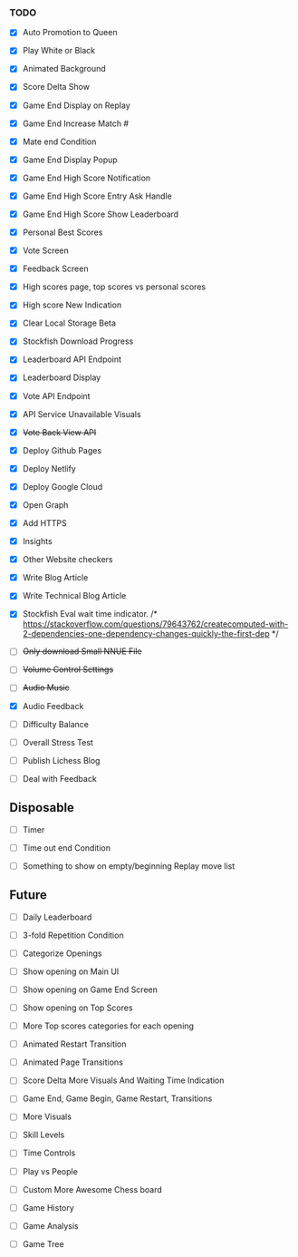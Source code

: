 ### TODO

* [x] Auto Promotion to Queen
* [x] Play White or Black
* [x] Animated Background
* [x] Score Delta Show
* [x] Game End Display on Replay
* [x] Game End Increase Match #
* [x] Mate end Condition

* [x] Game End Display Popup
* [x] Game End High Score Notification
* [x] Game End High Score Entry Ask Handle
* [x] Game End High Score Show Leaderboard
* [x] Personal Best Scores

* [x] Vote Screen
* [x] Feedback Screen

* [x] High scores page, top scores vs personal scores
* [x] High score New Indication

* [x] Clear Local Storage Beta
* [x] Stockfish Download Progress

* [x] Leaderboard API Endpoint
* [x] Leaderboard Display
* [x] Vote API Endpoint
* [x] API Service Unavailable Visuals

* [x] ~~Vote Back View API~~

* [x] Deploy Github Pages
* [x] Deploy Netlify
* [x] Deploy Google Cloud
* [x] Open Graph
* [x] Add HTTPS

* [x] Insights
* [x] Other Website checkers

* [x] Write Blog Article
* [x] Write Technical Blog Article

* [x] Stockfish Eval wait time indicator. /* https://stackoverflow.com/questions/79643762/createcomputed-with-2-dependencies-one-dependency-changes-quickly-the-first-dep */

* [ ] ~~Only download Small NNUE File~~
* [ ] ~~Volume Control Settings~~
* [ ] ~~Audio Music~~

* [x] Audio Feedback

* [ ] Difficulty Balance
* [ ] Overall Stress Test

* [ ] Publish Lichess Blog

* [ ] Deal with Feedback

## Disposable

* [ ] Timer
* [ ] Time out end Condition
* [ ] Something to show on empty/beginning Replay move list


## Future

* [ ] Daily Leaderboard

* [ ] 3-fold Repetition Condition

* [ ] Categorize Openings
* [ ] Show opening on Main UI
* [ ] Show opening on Game End Screen
* [ ] Show opening on Top Scores
* [ ] More Top scores categories for each opening

* [ ] Animated Restart Transition
* [ ] Animated Page Transitions
* [ ] Score Delta More Visuals And Waiting Time Indication
* [ ] Game End, Game Begin, Game Restart, Transitions


* [ ] More Visuals
* [ ] Skill Levels
* [ ] Time Controls
* [ ] Play vs People
* [ ] Custom More Awesome Chess board
* [ ] Game History
* [ ] Game Analysis
* [ ] Game Tree